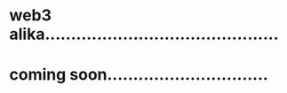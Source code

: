 # web3 alika.............................................
# coming soon...............................
